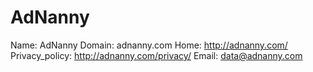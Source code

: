 
# AdNanny

Name: AdNanny
Domain: adnanny.com
Home: http://adnanny.com/
Privacy_policy: http://adnanny.com/privacy/
Email: data@adnanny.com
